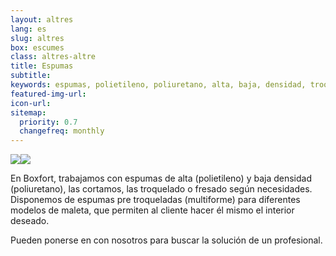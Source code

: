 ```yaml
---
layout: altres
lang: es
slug: altres
box: escumes
class: altres-altre
title: Espumas
subtitle:
keywords: espumas, polietileno, poliuretano, alta, baja, densidad, troqueladas
featured-img-url:
icon-url: 
sitemap:
  priority: 0.7
  changefreq: monthly
--- 
```


 	
<p class="text-center"><img src="{{ site.base_url }}/assets/img/01-thumbnail-box-fort-altres-escumes-candaus.jpg"><img src="{{ site.base_url }}/assets/img/01-thumbnail-box-fort-altres-escumes-escumes.jpg"></p>

En Boxfort, trabajamos con espumas de alta (polietileno) y baja densidad (poliuretano), las cortamos, las troquelado o fresado según necesidades. Disponemos de espumas pre troqueladas (multiforme) para diferentes modelos de maleta, que permiten al cliente hacer él mismo el interior deseado.

Pueden ponerse en con nosotros para buscar la solución de un profesional.